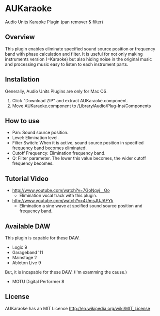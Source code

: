 AUKaraoke
=========

Audio Units Karaoke Plugin (pan remover & filter)

## Overview

This plugin enables eliminate specified sound source position or frequency band with phase calculation and filter.
It is useful for not only making instruments version (=Karaoke) but also hiding noise in the original music and processing music easy to listen to each instrument parts.

## Installation

Generally, Audio Units Plugins are only for Mac OS.

1. Click "Download ZIP" and extract AUKaraoke.component.
2. Move AUKaraoke.component to /Library/Audio/Plug-Ins/Components

## How to use

* Pan: Sound source position.
* Level: Elimination level.
* Filter Switch: When it is active, sound source position in specified frequency band becomes eliminated.
* Cutoff Frequency: Elimination frequency band.
* Q: Filter parameter. The lower this value becomes, the wider cutoff frequency becomes.

## Tutorial Video

* http://www.youtube.com/watch?v=7GoNqyj__Qo
    * Elimination vocal track with this plugin.
* http://www.youtube.com/watch?v=4UmsJUJAFYk
    * Elimination a sine wave at spcified sound source position and frequency band.

## Available DAW

This plugin is capable for these DAW.
* Logic 9
* Garageband '11
* Mainstage 2
* Ableton Live 9

But, it is incapable for these DAW. (I'm examming the cause.)
* MOTU Digital Performer 8

## License

AUKaraoke has an MIT Licence http://en.wikipedia.org/wiki/MIT_License